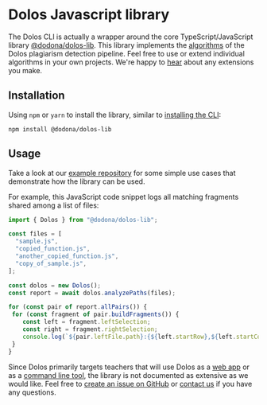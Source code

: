 # Dolos Javascript library

The Dolos CLI is actually a wrapper around the core TypeScript/JavaScript library [@dodona/dolos-lib](https://www.npmjs.com/package/@dodona/dolos-lib).
This library implements the [algorithms](/about/algorithm) of the Dolos plagiarism detection pipeline.
Feel free to use or extend individual algorithms in your own projects.
We're happy to [hear](/about/contact) about any extensions you make.

## Installation

Using `npm` or `yarn` to install the library, similar to [installing the CLI](/docs/installation):

```shell
npm install @dodona/dolos-lib
```

## Usage

Take a look at our [example repository](https://github.com/rien/dolos-lib-example/blob/main/index.mjs)
for some simple use cases that demonstrate how the library can be used.

For example, this JavaScript code snippet logs all matching fragments shared among a list of files:

```javascript
import { Dolos } from "@dodona/dolos-lib";

const files = [
  "sample.js",
  "copied_function.js",
  "another_copied_function.js",
  "copy_of_sample.js",
];

const dolos = new Dolos();
const report = await dolos.analyzePaths(files);

for (const pair of report.allPairs()) {
 for (const fragment of pair.buildFragments()) {
    const left = fragment.leftSelection;
    const right = fragment.rightSelection;
    console.log(`${pair.leftFile.path}:{${left.startRow},${left.startCol} -> ${left.endRow},${left.endCol}} matches with ${pair.rightFile.path}:{${right.startRow},${right.startCol} -> ${right.endRow},${right.endCol}}`);
 }
}
```

Since Dolos primarily targets teachers that will use Dolos as a [web app](/docs/server) or as a [command line tool](/docs/running),
the library is not documented as extensive as we would like.
Feel free to [create an issue on GitHub](https://github.com/dodona-edu/dolos) or [contact us](/about/contact) if you have any questions.

